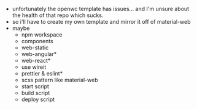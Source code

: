 - unfortunately the openwc template has issues... and I'm unsure about the health of that repo which sucks.
- so i'll have to create my own template and mirror it off of material-web
- maybe
  - npm workspace
  - components
  - web-static
  - web-angular*
  - web-react*
  - use wireit
  - prettier & eslint*
  - scss pattern like material-web
  - start script
  - build script
  - deploy script